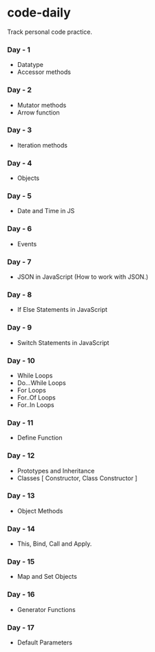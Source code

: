 # code-daily

Track personal code practice.

### Day - 1

- Datatype
- Accessor methods

### Day - 2

- Mutator methods
- Arrow function

### Day - 3

- Iteration methods

### Day - 4

- Objects

### Day - 5

- Date and Time in JS

### Day - 6

- Events

### Day - 7

- JSON in JavaScript (How to work with JSON.)

### Day - 8

- If Else Statements in JavaScript

### Day - 9

- Switch Statements in JavaScript

### Day - 10

- While Loops
- Do...While Loops
- For Loops
- For..Of Loops
- For..In Loops

### Day - 11

- Define Function

### Day - 12

- Prototypes and Inheritance
- Classes [ Constructor, Class Constructor ]

### Day - 13

- Object Methods

### Day - 14

- This, Bind, Call and Apply.

### Day - 15

- Map and Set Objects

### Day - 16

- Generator Functions

### Day - 17

- Default Parameters
